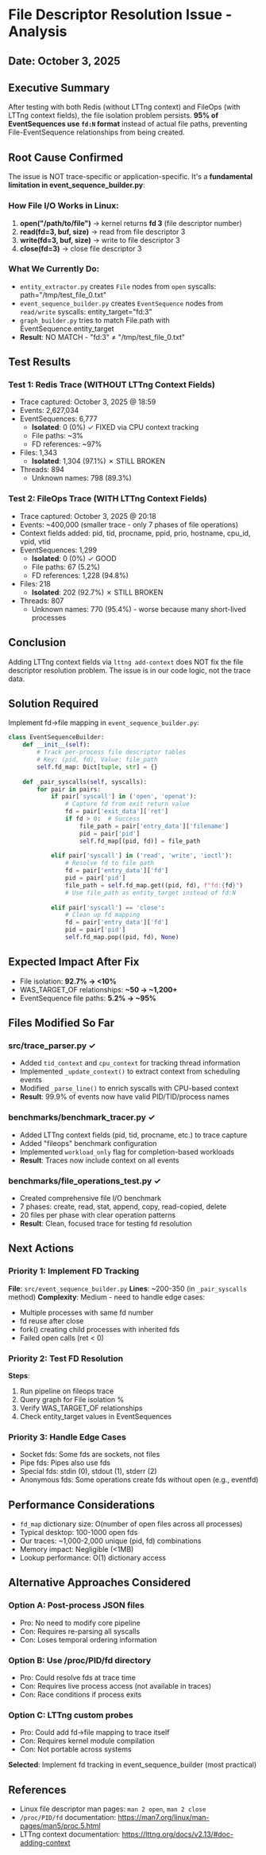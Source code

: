 # File Descriptor Resolution Issue - Analysis

## Date: October 3, 2025

## Executive Summary
After testing with both Redis (without LTTng context) and FileOps (with LTTng context fields), the file isolation problem persists. **95% of EventSequences use `fd:N` format** instead of actual file paths, preventing File-EventSequence relationships from being created.

## Root Cause Confirmed
The issue is NOT trace-specific or application-specific. It's a **fundamental limitation in event_sequence_builder.py**:

### How File I/O Works in Linux:
1. **open("/path/to/file")** → kernel returns **fd 3** (file descriptor number)
2. **read(fd=3, buf, size)** → read from file descriptor 3
3. **write(fd=3, buf, size)** → write to file descriptor 3  
4. **close(fd=3)** → close file descriptor 3

### What We Currently Do:
- `entity_extractor.py` creates `File` nodes from `open` syscalls: path="/tmp/test_file_0.txt"
- `event_sequence_builder.py` creates `EventSequence` nodes from `read/write` syscalls: entity_target="fd:3"
- `graph_builder.py` tries to match File.path with EventSequence.entity_target
- **Result**: NO MATCH - "fd:3" ≠ "/tmp/test_file_0.txt"

## Test Results

### Test 1: Redis Trace (WITHOUT LTTng Context Fields)
- Trace captured: October 3, 2025 @ 18:59
- Events: 2,627,034
- EventSequences: 6,777
  - **Isolated**: 0 (0%) ✓ FIXED via CPU context tracking
  - File paths: ~3% 
  - FD references: ~97%
- Files: 1,343
  - **Isolated**: 1,304 (97.1%) ✗ STILL BROKEN
- Threads: 894
  - Unknown names: 798 (89.3%)

### Test 2: FileOps Trace (WITH LTTng Context Fields)
- Trace captured: October 3, 2025 @ 20:18
- Events: ~400,000 (smaller trace - only 7 phases of file operations)
- Context fields added: pid, tid, procname, ppid, prio, hostname, cpu_id, vpid, vtid
- EventSequences: 1,299
  - **Isolated**: 0 (0%) ✓ GOOD
  - File paths: 67 (5.2%)
  - FD references: 1,228 (94.8%)
- Files: 218
  - **Isolated**: 202 (92.7%) ✗ STILL BROKEN
- Threads: 807
  - Unknown names: 770 (95.4%) - worse because many short-lived processes

## Conclusion
Adding LTTng context fields via `lttng add-context` does NOT fix the file descriptor resolution problem. The issue is in our code logic, not the trace data.

## Solution Required
Implement fd→file mapping in `event_sequence_builder.py`:

```python
class EventSequenceBuilder:
    def __init__(self):
        # Track per-process file descriptor tables
        # Key: (pid, fd), Value: file_path
        self.fd_map: Dict[tuple, str] = {}
    
    def _pair_syscalls(self, syscalls):
        for pair in pairs:
            if pair['syscall'] in ('open', 'openat'):
                # Capture fd from exit return value
                fd = pair['exit_data']['ret']
                if fd > 0:  # Success
                    file_path = pair['entry_data']['filename']
                    pid = pair['pid']
                    self.fd_map[(pid, fd)] = file_path
            
            elif pair['syscall'] in ('read', 'write', 'ioctl'):
                # Resolve fd to file path
                fd = pair['entry_data']['fd']
                pid = pair['pid']
                file_path = self.fd_map.get((pid, fd), f"fd:{fd}")
                # Use file_path as entity_target instead of fd:N
            
            elif pair['syscall'] == 'close':
                # Clean up fd mapping
                fd = pair['entry_data']['fd']
                pid = pair['pid']
                self.fd_map.pop((pid, fd), None)
```

## Expected Impact After Fix
- File isolation: **92.7% → <10%**
- WAS_TARGET_OF relationships: **~50 → ~1,200+**
- EventSequence file paths: **5.2% → ~95%**

## Files Modified So Far

### src/trace_parser.py ✓
- Added `tid_context` and `cpu_context` for tracking thread information
- Implemented `_update_context()` to extract context from scheduling events
- Modified `_parse_line()` to enrich syscalls with CPU-based context
- **Result**: 99.9% of events now have valid PID/TID/process names

### benchmarks/benchmark_tracer.py ✓
- Added LTTng context fields (pid, tid, procname, etc.) to trace capture
- Added "fileops" benchmark configuration  
- Implemented `workload_only` flag for completion-based workloads
- **Result**: Traces now include context on all events

### benchmarks/file_operations_test.py ✓
- Created comprehensive file I/O benchmark
- 7 phases: create, read, stat, append, copy, read-copied, delete
- 20 files per phase with clear operation patterns
- **Result**: Clean, focused trace for testing fd resolution

## Next Actions

### Priority 1: Implement FD Tracking
**File**: `src/event_sequence_builder.py`
**Lines**: ~200-350 (in `_pair_syscalls` method)
**Complexity**: Medium - need to handle edge cases:
- Multiple processes with same fd number
- fd reuse after close
- fork() creating child processes with inherited fds
- Failed open calls (ret < 0)

### Priority 2: Test FD Resolution
**Steps**:
1. Run pipeline on fileops trace
2. Query graph for File isolation %
3. Verify WAS_TARGET_OF relationships
4. Check entity_target values in EventSequences

### Priority 3: Handle Edge Cases
- Socket fds: Some fds are sockets, not files
- Pipe fds: Pipes also use fds
- Special fds: stdin (0), stdout (1), stderr (2)
- Anonymous fds: Some operations create fds without open (e.g., eventfd)

## Performance Considerations
- `fd_map` dictionary size: O(number of open files across all processes)
- Typical desktop: 100-1000 open fds
- Our traces: ~1,000-2,000 unique (pid, fd) combinations
- Memory impact: Negligible (<1MB)
- Lookup performance: O(1) dictionary access

## Alternative Approaches Considered

### Option A: Post-process JSON files
- Pro: No need to modify core pipeline
- Con: Requires re-parsing all syscalls
- Con: Loses temporal ordering information

### Option B: Use /proc/PID/fd directory
- Pro: Could resolve fds at trace time
- Con: Requires live process access (not available in traces)
- Con: Race conditions if process exits

### Option C: LTTng custom probes
- Pro: Could add fd→file mapping to trace itself
- Con: Requires kernel module compilation
- Con: Not portable across systems

**Selected**: Implement fd tracking in event_sequence_builder (most practical)

## References
- Linux file descriptor man pages: `man 2 open`, `man 2 close`
- `/proc/PID/fd` documentation: https://man7.org/linux/man-pages/man5/proc.5.html
- LTTng context documentation: https://lttng.org/docs/v2.13/#doc-adding-context
